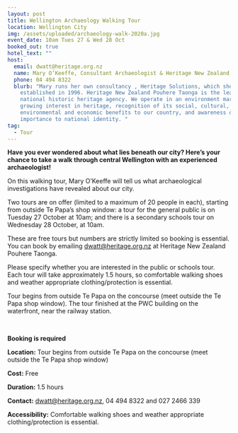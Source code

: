 ```yaml
---
layout: post
title: Wellington Archaeology Walking Tour
location: Wellington City
img: /assets/uploaded/archaeology-walk-2020a.jpg
event_date: 10am Tues 27 & Wed 28 Oct
booked_out: true
hotel_text: ""
host:
  email: dwatt@heritage.org.nz
  name: Mary O’Keeffe, Consultant Archaeologist & Heritage New Zealand Central Region
  phone: 04 494 8322
  blurb: "Mary runs her own consultancy , Heritage Solutions, which she
    established in 1996. Heritage New Zealand Pouhere Taonga is the leading
    national historic heritage agency. We operate in an environment marked by a
    growing interest in heritage, recognition of its social, cultural,
    environmental and economic benefits to our country, and awareness of its
    importance to national identity. "
tag:
  - Tour
---
```

**Have you ever wondered about what lies beneath our city? Here’s your chance to take a walk through central Wellington with an experienced archaeologist!** 

On this walking tour, Mary O’Keeffe will tell us what archaeological investigations have revealed about our city. 

Two tours are on offer (limited to a maximum of 20 people in each), starting from outside Te Papa’s shop window: a tour for the general public is on Tuesday 27 October at 10am; and there is a secondary schools tour on Wednesday 28 October, at 10am.

These are free tours but numbers are strictly limited so booking is essential. You can book by emailing dwatt@heritage.org.nz at Heritage New Zealand Pouhere Taonga. 

Please specify whether you are interested in the public or schools tour. Each tour will take approximately 1.5 hours, so comfortable walking shoes and weather appropriate clothing/protection is essential.

Tour begins from outside Te Papa on the concourse (meet outside the Te Papa shop window). The tour finished at the PWC building on the waterfront, near the railway station.

<br>

**Booking is required**

**Location:** Tour begins from outside Te Papa on the concourse (meet outside the Te Papa shop window)

**Cost:** Free

**Duration:** 1.5 hours

**Contact:** dwatt@heritage.org.nz, 04 494 8322 and 027 2466 339

**Accessibility:** Comfortable walking shoes and weather appropriate clothing/protection is essential.
